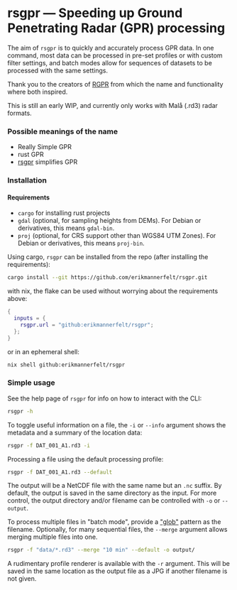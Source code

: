 # rsgpr — Speeding up Ground Penetrating Radar (GPR) processing
The aim of `rsgpr` is to quickly and accurately process GPR data.
In one command, most data can be processed in pre-set profiles or with custom filter settings, and batch modes allow for sequences of datasets to be processed with the same settings.

Thank you to the creators of [RGPR](https://github.com/emanuelhuber/RGPR) from which the name and functionality where both inspired.

This is still an early WIP, and currently only works with Malå (.rd3) radar formats.

### Possible meanings of the name
- Really Simple GPR
- rust GPR
- [rsgpr](./README.md) simplifies GPR


### Installation

#### Requirements
- `cargo` for installing rust projects
- `gdal` (optional, for sampling heights from DEMs). For Debian or derivatives, this means `gdal-bin`.
- `proj` (optional, for CRS support other than WGS84 UTM Zones). For Debian or derivatives, this means `proj-bin`.

Using cargo, `rsgpr` can be installed from the repo (after installing the requirements):
```bash
cargo install --git https://github.com/erikmannerfelt/rsgpr.git
```

with nix, the flake can be used without worrying about the requirements above:
```nix
{
  inputs = {
    rsgpr.url = "github:erikmannerfelt/rsgpr";
  };
}
```
or in an ephemeral shell:
```bash
nix shell github:erikmannerfelt/rsgpr

```


### Simple usage
See the help page of `rsgpr` for info on how to interact with the CLI:
```bash
rsgpr -h
```

To toggle useful information on a file, the `-i` or `--info` argument shows the metadata and a summary of the location data:
```bash
rsgpr -f DAT_001_A1.rd3 -i
```

Processing a file using the default processing profile:

```bash
rsgpr -f DAT_001_A1.rd3 --default
```

The output will be a NetCDF file with the same name but an `.nc` suffix.
By default, the output is saved in the same directory as the input.
For more control, the output directory and/or filename can be controlled with `-o` or `--output`.

To process multiple files in "batch mode", provide a ["glob"](https://en.wikipedia.org/wiki/Glob_(programming)) pattern as the filename.
Optionally, for many sequential files, the `--merge` argument allows merging multiple files into one.
```bash
rsgpr -f "data/*.rd3" --merge "10 min" --default -o output/
```

A rudimentary profile renderer is available with the `-r` argument.
This will be saved in the same location as the output file as a JPG if another filename is not given.
